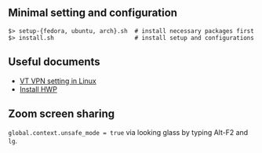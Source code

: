 ## Minimal setting and configuration

```{.sh}
$> setup-{fedora, ubuntu, arch}.sh  # install necessary packages first
$> install.sh                       # install setup and configurations
```

## Useful documents
- [VT VPN setting in Linux](https://vt4help.service-now.com/sp?id=kb_article&sys_id=d5496fca0f8b4200d3254b9ce1050ee5#linuxalt)
- [Install HWP](https://nooree.com/74)


## Zoom screen sharing

`global.context.unsafe_mode = true` via looking glass by typing Alt-F2 and `lg`.

